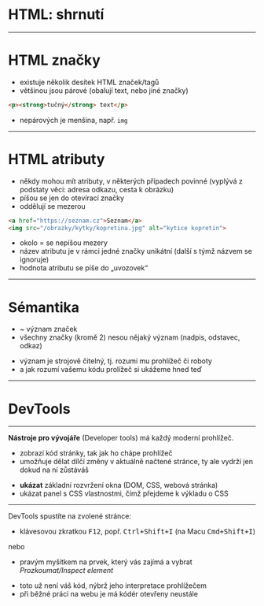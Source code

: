 <!-- .slide: data-state="c-slide-inter" -->

# HTML: shrnutí

---

# HTML značky

* existuje několik desítek HTML značek/tagů
* většinou jsou párové (obalují text, nebo jiné značky) <br> 

```html
<p><strong>tučný</strong> text</p>
```

* nepárových je menšina, např. `img`

---

# HTML atributy

* někdy mohou mít atributy, v některých případech povinné (vyplývá z podstaty věci: adresa odkazu, cesta k obrázku)
* píšou se jen do otevírací značky
* oddělují se mezerou

```html
<a href="https://seznam.cz">Seznam</a>
<img src="/obrazky/kytky/kopretina.jpg" alt="kytice kopretin">
```

>>>
* okolo = se nepíšou mezery
* název atributu je v rámci jedné značky unikátní (další s týmž názvem se ignoruje)
* hodnota atributu se píše do „uvozovek“


---

# Sémantika 

* ~ význam značek
* všechny značky (kromě 2) nesou nějaký význam (nadpis, odstavec, odkaz)

>>>
* význam je strojově čitelný, tj. rozumí mu prohlížeč či roboty
* a jak rozumí vašemu kódu prolížeč si ukážeme hned teď 

---

# DevTools

---

**Nástroje pro vývojáře** (Developer tools) má každý moderní prohlížeč.

* zobrazí kód stránky, tak jak ho chápe prohlížeč
* umožňuje dělat dílčí změny v aktuálně načtené stránce, ty ale vydrží jen dokud na ní zůstáváš

>>>
* **ukázat** základní rozvržení okna (DOM, CSS, webová stránka)
* ukázat panel s CSS vlastnostmi, čímž přejdeme k výkladu o CSS

---

DevTools spustíte na zvolené stránce:

* klávesovou zkratkou <kbd>F12</kbd>, popř. <kbd>Ctrl+Shift+I</kbd> (na Macu <kbd>Cmd+Shift+I</kbd>)

nebo

* pravým myšítkem na prvek, který vás zajímá a vybrat _Prozkoumat/Inspect element_

>>>
* toto už není váš kód, nýbrž jeho interpretace prohlížečem
* při běžné práci na webu je má kódér otevřeny neustále